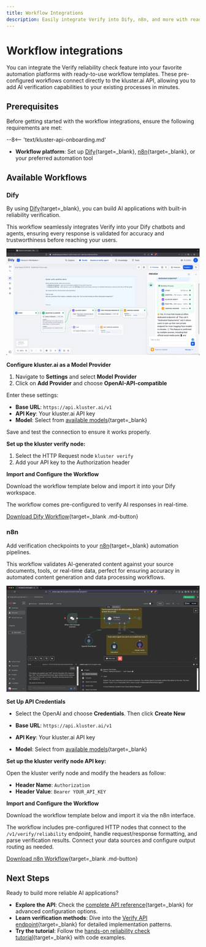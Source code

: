 ```yaml
---
title: Workflow Integrations
description: Easily integrate Verify into Dify, n8n, and more with ready-made workflows to automate AI response validation via API in minutes.
---
```


# Workflow integrations

You can integrate the Verify reliability check feature into your favorite automation platforms with ready-to-use workflow templates. These pre-configured workflows connect directly to the kluster.ai API, allowing you to add AI verification capabilities to your existing processes in minutes.

## Prerequisites

Before getting started with the workflow integrations, ensure the following requirements are met:

--8<-- 'text/kluster-api-onboarding.md'
- **Workflow platform**: Set up [Dify](https://dify.ai/){target=\_blank}, [n8n](https://n8n.io/){target=\_blank}, or your preferred automation tool

## Available Workflows

### Dify

By using [Dify](https://dify.ai/){target=\_blank}, you can build AI applications with built-in reliability verification. 

This workflow seamlessly integrates Verify into your Dify chatbots and agents, ensuring every response is validated for accuracy and trustworthiness before reaching your users.

![Dify workflow for kluster verify](/images/get-started/verify/dify_workflow.webp)

**Configure kluster.ai as a Model Provider** 

1. Navigate to **Settings** and select **Model Provider**
2. Click on **Add Provider** and choose **OpenAI-API-compatible**

Enter these settings:

- **Base URL**: `https://api.kluster.ai/v1`
- **API Key**: Your kluster.ai API key
- **Model**: Select from [available models](https://platform.kluster.ai/models){target=\_blank}

Save and test the connection to ensure it works properly.

**Set up the kluster verify node:**

1. Select the HTTP Request node `kluster verify`
2. Add your API key to the Authorization header

**Import and Configure the Workflow** 

Download the workflow template below and import it into your Dify workspace. 

The workflow comes pre-configured to verify AI responses in real-time.

[Download Dify Workflow](workflows/dify_workflow.yml){target=\_blank .md-button}

### n8n

Add verification checkpoints to your [n8n](https://n8n.io/){target=\_blank} automation pipelines.

This workflow validates AI-generated content against your source documents, tools, or real-time data, perfect for ensuring accuracy in automated content generation and data processing workflows.

![n8n workflow for kluster verify](/images/get-started/verify/n8n_workflow.webp)

**Set Up API Credentials**

- Select the OpenAI and choose **Credentials**. Then click **Create New**

- **Base URL**: `https://api.kluster.ai/v1`
- **API Key**: Your kluster.ai API key
- **Model**: Select from [available models](https://platform.kluster.ai/models){target=\_blank}

**Set up the kluster verify node API key:**

Open the kluster verify node and modify the headers as follow:

- **Header Name**: `Authorization`
- **Header Value**: `Bearer YOUR_API_KEY`


**Import and Configure the Workflow** 

Download the workflow template below and import it via the n8n interface. 

The workflow includes pre-configured HTTP nodes that connect to the `/v1/verify/reliability` endpoint, handle request/response formatting, and parse verification results. Connect your data sources and configure output routing as needed.

[Download n8n Workflow](workflows/n8n_workflow.json){target=\_blank .md-button}

## Next Steps

Ready to build more reliable AI applications?

- **Explore the API**: Check the [complete API reference](/api-reference/reference/){target=\_blank} for advanced configuration options.
- **Learn verification methods**: Dive into the [Verify API endpoint](/get-started/verify/reliability/verify-api/){target=\_blank} for detailed implementation patterns.
- **Try the tutorial**: Follow the [hands-on reliability check tutorial](/tutorials/klusterai-api/reliability-check/){target=\_blank} with code examples.